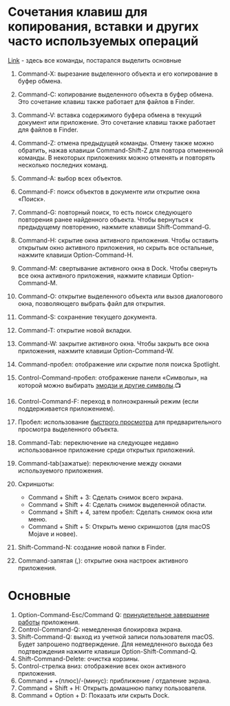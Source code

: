 # Сочетания клавиш для копирования, вставки и других часто используемых операций

[Link](https://support.apple.com/ru-ru/102650)  - здесь все команды, постарался выделить основные

1. Command-X: вырезание выделенного объекта и его копирование в буфер обмена.
2. Command-C: копирование выделенного объекта в буфер обмена. Это сочетание клавиш также работает для файлов в Finder.
3. Command-V: вставка содержимого буфера обмена в текущий документ или приложение. Это сочетание клавиш также работает для файлов в Finder.
4. Command-Z: отмена предыдущей команды. Отмену также можно обратить, нажав клавиши Command-Shift-Z для повтора отмененной команды. В некоторых приложениях можно отменять и повторять несколько последних команд.
5. Command-A: выбор всех объектов.
6. Command-F: поиск объектов в документе или открытие окна «Поиск».
7. Command-G: повторный поиск, то есть поиск следующего повторения ранее найденного объекта. Чтобы вернуться к предыдущему повторению, нажмите клавиши Shift-Command-G.
8. Command-H: скрытие окна активного приложения. Чтобы оставить открытым окно активного приложения, но скрыть все остальные, нажмите клавиши Option-Command-H.
9. Command-M: свертывание активного окна в Dock. Чтобы свернуть все окна активного приложения, нажмите клавиши Option-Command-M.
10. Command-O: открытие выделенного объекта или вызов диалогового окна, позволяющего выбрать файл для открытия.
11. Command-S: сохранение текущего документа.
12. Command-T: открытие новой вкладки.
13. Command-W: закрытие активного окна. Чтобы закрыть все окна приложения, нажмите клавиши Option-Command-W.
14. Command-пробел: отображение или скрытие поля поиска Spotlight.
15. Control-Command-пробел: отображение панели «Символы», на которой можно выбирать [эмодзи и другие символы](https://support.apple.com/guide/mac-help/mchlp1560/mac).📺
16. Control-Command-F: переход в полноэкранный режим (если поддерживается приложением).
17. Пробел: использование [быстрого просмотра](https://support.apple.com/guide/mac-help/view-and-edit-files-with-quick-look-mh14119/mac) для предварительного просмотра выделенного объекта.
18. Command-Tab: переключение на следующее недавно использованное приложение среди открытых приложений.
19. Command-tab(зажатые): переключение между окнами используемого приложения.
20. Скриншоты:
	- Command + Shift + 3: Сделать снимок всего экрана.
	- Command + Shift + 4: Сделать снимок выделенной области.
	- Command + Shift + 4, затем пробел: Сделать снимок окна или меню.
	- Command + Shift + 5: Открыть меню скриншотов (для macOS Mojave и новее).

21. Shift-Command-N: создание новой папки в Finder.
22. Command-запятая (,): открытие окна настроек активного приложения.

# Основные
1. Option-Command-Esc/Command Q: [принудительное завершение работы](https://support.apple.com/HT201276) приложения.
2. Control-Command-Q: немедленная блокировка экрана.
3. Shift-Command-Q: выход из учетной записи пользователя macOS. Будет запрошено подтверждение. Для немедленного выхода без подтверждения нажмите клавиши Option-Shift-Command-Q.
4. Shift-Command-Delete: очистка корзины.
5. Control-стрелка вниз: отображение всех окон активного приложения.
6. Command + +(плюс)/-(минус): приближение / отдаление экрана.
7. Command + Shift + H: Открыть домашнюю папку пользователя.
8. Command + Option + D: Показать или скрыть Dock.